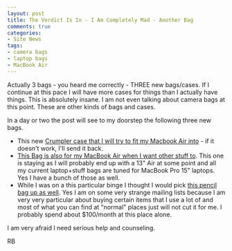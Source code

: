 ```yaml
---
layout: post
title: The Verdict Is In - I Am Completely Mad - Another Bag
comments: true
categories:
- Site News
tags:
- camera bags
- laptop bags
- MacBook Air
---
```

Actually 3 bags - you heard me correctly - THREE new bags/cases. If I continue at this pace I will have more cases for things than I actually have things. This is absolutely insane. I am not even talking about camera bags at this point. These are other kinds of bags and cases.

In a day or two the post will see to my doorstep the following three new bags.
<ul>
	<li>This new <a href="http://www.crumpler.com/us/Casual-and-Messenger-Bags/Daypacks-Hydration-Packs/Herbas-S.html?LanguageCode=EN&amp;SKU=HBS002-R00110">Crumpler case that I will try to fit my Macbook Air into</a> - if it doesn't work, I'll send it back.</li>
	<li><a href="http://www.crumpler.com/us/Laptop-Bags/Laptop-Messenger-Bags/Moderate-Embarrassment.html?LanguageCode=EN&amp;SKU=MET000-T00130">This Bag is also for my MacBook Air when I want other stuff to</a>. This one is staying as I will probably end up with a 13" Air at some point and all my current laptop+stuff bags are tuned for MacBook Pro 15" laptops. Yes I have a bunch of those as well.</li>
	<li>While I was on a this particular binge I thought I would pick <a href="http://www.jetpens.com/index.php/product/view/products_id/875">this pencil bag up as well</a>. Yes I am on some very strange mailing lists because I am very very particular about buying certain items that I use a lot of and most of what you can find at "normal" places just will not cut it for me. I probably spend about $100/month at this place alone.</li>
</ul>
I am very afraid I need serious help and counseling.

RB
